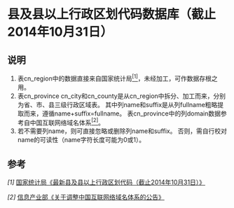 # 县及县以上行政区划代码数据库（截止2014年10月31日）

## 说明
1. 表cn_region中的数据直接来自国家统计局<a href="#a1"><sup>[1]</sup></a>，未经加工，可作数据存根之用。
2. 表cn_province cn_city和cn_county是从cn_region中拆分、加工而来，分别为省、市、县三级行政区域表。
其中列name和suffix是从列fullname粗略提取而来，遵循name+suffix=fullname。
表cn_province中的列domain数据参考自中国互联网络域名体系<a href="#a1"><sup>[2]</sup></a>。
3. 若不需要列name，则可直接忽略或删除列name和suffix。
否则，需自行校对name的可读性（name字符长度可能为0或1）。

## 参考
<i id="a1">[1]</i> [国家统计局《最新县及县以上行政区划代码（截止2014年10月31日）》](http://www.stats.gov.cn/tjsj/tjbz/xzqhdm/201504/t20150415_712722.html)

<i id="a2">[2]</i> [信息产业部《关于调整中国互联网络域名体系的公告》](http://www.gov.cn/gzdt/2006-02/24/content_210497_2.htm)
